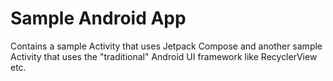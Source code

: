 # Sample Android App

Contains a sample Activity that uses Jetpack Compose and another sample Activity
that uses the "traditional" Android UI framework like RecyclerView etc.